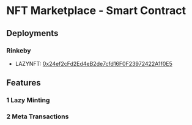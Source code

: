 # NFT Marketplace - Smart Contract

## Deployments

### Rinkeby
* LAZYNFT: [0x24ef2cFd2Ed4eB2de7cfd16F0F23972422A1f0E5](https://rinkeby.etherscan.io/address/0x24ef2cFd2Ed4eB2de7cfd16F0F23972422A1f0E5)

## Features
### 1 Lazy Minting
### 2 Meta Transactions
